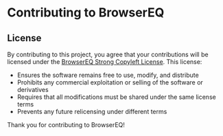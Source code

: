 # Contributing to BrowserEQ

<!-- ...existing code... -->

## License

By contributing to this project, you agree that your contributions will be licensed under the [BrowserEQ Strong Copyleft License](LICENSE). This license:

- Ensures the software remains free to use, modify, and distribute
- Prohibits any commercial exploitation or selling of the software or derivatives
- Requires that all modifications must be shared under the same license terms
- Prevents any future relicensing under different terms

Thank you for contributing to BrowserEQ!
